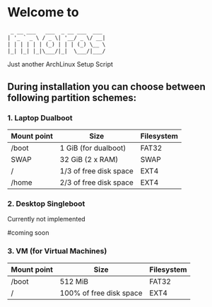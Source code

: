# Welcome to

```ocaml
 _ __ ___   ___  _ __ ___  ___
| '_ ` _ \ / _ \| '__/ _ \/ __|
| | | | | | (_) | | | (_) \__ \
|_| |_| |_|\___/|_|  \___/|___/
```

Just another ArchLinux Setup Script

## During installation you can choose between following partition schemes:

### 1. Laptop Dualboot

| Mount point | Size                   | Filesystem |
| ----------- | ---------------------- | ---------- |
| /boot       | 1 GiB (for dualboot)   | FAT32      |
| SWAP        | 32 GiB (2 x RAM)       | SWAP       |
| /           | 1/3 of free disk space | EXT4       |
| /home       | 2/3 of free disk space | EXT4       |

### 2. Desktop Singleboot

Currently not implemented

#coming soon

### 3. VM (for Virtual Machines)

| Mount point | Size                    | Filesystem |
| ----------- | ----------------------- | ---------- |
| /boot       | 512 MiB                 | FAT32      |
| /           | 100% of free disk space | EXT4       |